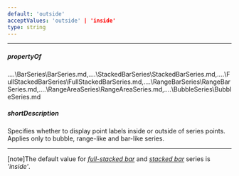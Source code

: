 ```yaml
---
default: 'outside'
acceptValues: 'outside' | 'inside'
type: string
---
```

---
##### propertyOf
..\..\BarSeries\BarSeries.md,..\..\StackedBarSeries\StackedBarSeries.md,..\..\FullStackedBarSeries\FullStackedBarSeries.md,..\..\RangeBarSeries\RangeBarSeries.md,..\..\RangeAreaSeries\RangeAreaSeries.md,..\..\BubbleSeries\BubbleSeries.md

##### shortDescription
Specifies whether to display point labels inside or outside of series points. Applies only to bubble, range-like and bar-like series.

---
[note]The default value for [*full-stacked bar*](/api-reference/20%20Data%20Visualization%20Widgets/10%20dxChart/5%20Series%20Types/FullStackedBarSeries '/Documentation/ApiReference/Data_Visualization_Widgets/dxChart/Series_Types/FullStackedBarSeries/') and [*stacked bar*](/api-reference/20%20Data%20Visualization%20Widgets/10%20dxChart/5%20Series%20Types/StackedBarSeries '/Documentation/ApiReference/Data_Visualization_Widgets/dxChart/Series_Types/StackedBarSeries/') series is *'inside'*.